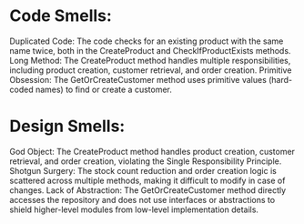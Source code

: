 # Code Smells:

Duplicated Code: The code checks for an existing product with the same name twice, both in the CreateProduct and CheckIfProductExists methods.
Long Method: The CreateProduct method handles multiple responsibilities, including product creation, customer retrieval, and order creation.
Primitive Obsession: The GetOrCreateCustomer method uses primitive values (hard-coded names) to find or create a customer.

# Design Smells:

God Object: The CreateProduct method handles product creation, customer retrieval, and order creation, violating the Single Responsibility Principle.
Shotgun Surgery: The stock count reduction and order creation logic is scattered across multiple methods, making it difficult to modify in case of changes.
Lack of Abstraction: The GetOrCreateCustomer method directly accesses the repository and does not use interfaces or abstractions to shield higher-level modules from low-level implementation details.